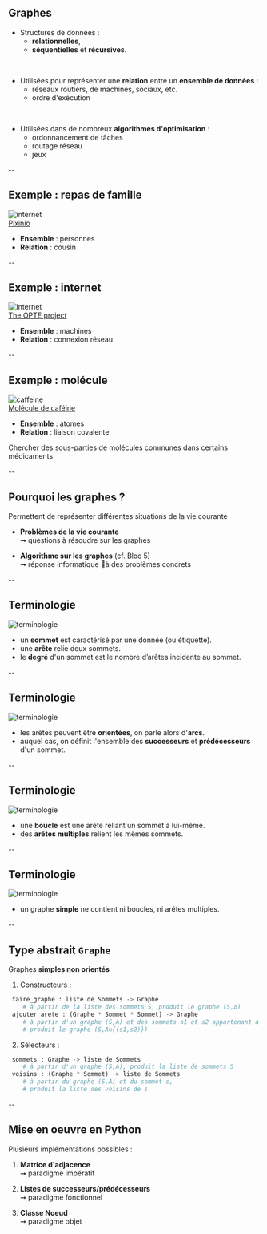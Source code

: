 ## Graphes

- Structures de données :
  - **relationnelles**,
  - **séquentielles** et **récursives**.

<br/>

- Utilisées pour représenter une **relation** entre un **ensemble de données** :
  - réseaux routiers, de machines, sociaux, etc.
  - ordre d'exécution

<!-- .element: class="fragment" -->

<br/>

- Utilisées dans de nombreux **algorithmes d'optimisation** :
  - ordonnancement de tâches
  - routage réseau
  - jeux

<!-- .element: class="fragment" -->

--

## Exemple : repas de famille


![internet](prog/images/graphes/repas.jpg)<!-- .element: class="stretch" style="max-width: 60%;" -->
<br/>
[Pixinio](https://pixnio.com/fr/gens-fr/foule-fr/personnes-profiter-a-repas-in-the-refectoire)<!-- .element: style="font-size: 0.4em;" -->

- **Ensemble** : personnes
- **Relation** : cousin

--

## Exemple : internet


![internet](prog/images/graphes/internet.svg)<!-- .element: class="stretch" style="max-width: 60%;" -->
<br/>
[The OPTE project](https://web.archive.org/web/20181228014321/http://www.opte.org/)<!-- .element: style="font-size: 0.4em;" -->

- **Ensemble** : machines
- **Relation** : connexion réseau

--

## Exemple : molécule

![caffeine](prog/images/graphes/caffeine.png)<!-- .element: class="stretch" style="max-width: 40%;" -->
<br/>
[Molécule de caféine](https://pixabay.com/fr/illustrations/caféine-molécule-café-stimulant-854454/)<!-- .element: style="font-size: 0.4em;" -->

- **Ensemble** : atomes
- **Relation** : liaison covalente

<aside class="notes">
Chercher des sous-parties de molécules communes dans certains médicaments
</aside>

--

## Pourquoi les graphes ?

Permettent de représenter différentes situations de la vie courante

- **Problèmes de la vie courante** <br/>&#x279E; questions à résoudre sur les graphes

- **Algorithme sur les graphes** (cf. Bloc 5) <br/>&#x279E; réponse informatique à des problèmes concrets

--

## Terminologie
<!-- .slide: data-transition="fade" -->

![terminologie](prog/images/graphes/terminologie0.svg)<!-- .element: class="stretch" style="max-width: 50%;" -->

- un **sommet** est caractérisé par une donnée (ou étiquette).
- une **arête** relie deux sommets.
- le **degré** d'un sommet est le nombre d’arêtes incidente au sommet.

--

## Terminologie
<!-- .slide: data-transition="fade" -->

![terminologie](prog/images/graphes/terminologie3.svg)<!-- .element: class="stretch" style="max-width: 50%;" -->

- les arêtes peuvent être **orientées**, on parle alors d'**arcs**.
- auquel cas, on définit l'ensemble des **successeurs** et **prédécesseurs** d'un sommet.

--

## Terminologie
<!-- .slide: data-transition="fade" -->

![terminologie](prog/images/graphes/terminologie1.svg)<!-- .element: class="stretch" style="max-width: 50%;" -->

- une **boucle** est une arête reliant un sommet à lui-même.
- des **arêtes multiples** relient les mêmes sommets.

--

## Terminologie
<!-- .slide: data-transition="fade" -->

![terminologie](prog/images/graphes/terminologie2.svg)<!-- .element: class="stretch" style="max-width: 50%;" -->

- un graphe **simple** ne contient ni boucles, ni arêtes multiples.


--

## Type abstrait ```Graphe```

Graphes **simples non orientés**

1. Constructeurs :

```python
 faire_graphe : liste de Sommets -> Graphe
    # à partir de la liste des sommets S, produit le graphe (S,∆)
 ajouter_arete : (Graphe * Sommet * Sommet) -> Graphe
    # à partir d'un graphe (S,A) et des sommets s1 et s2 appartenant à S, 
    # produit le graphe (S,A∪{(s1,s2)})
```

2. Sélecteurs : <!-- .element: class="fragment" data-fragment-index="1" -->
  
```python
 sommets : Graphe -> liste de Sommets
    # à partir d'un graphe (S,A), produit la liste de sommets S
 voisins : (Graphe * Sommet) -> liste de Sommets
    # à partir du graphe (S,A) et du sommet s, 
    # produit la liste des voisins de s 
```
<!-- .element: class="fragment" data-fragment-index="1" -->

--

## Mise en oeuvre en <span class="label">Python</span>

Plusieurs implémentations possibles :

1. **Matrice d'adjacence** <br/>&#x279E; paradigme impératif

2. **Listes de successeurs/prédécesseurs** <br/>&#x279E; paradigme fonctionnel 

3. **Classe Noeud** <br/>&#x279E; paradigme objet
